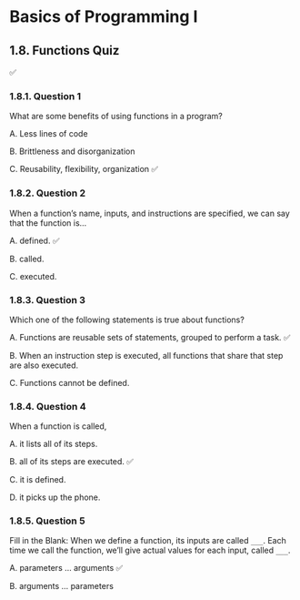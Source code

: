 # Basics of Programming I
## 1.8. Functions Quiz

✅

### 1.8.1. Question 1

What are some benefits of using functions in a program?


A. Less lines of code

B. Brittleness and disorganization

C. Reusability, flexibility, organization ✅



### 1.8.2. Question 2

When a function’s name, inputs, and instructions are specified, we can say that the function is…


A. defined. ✅

B. called.

C. executed.


### 1.8.3. Question 3

Which one of the following statements is true about functions?


A. Functions are reusable sets of statements, grouped to perform a task. ✅

B. When an instruction step is executed, all functions that share that step are also executed.

C. Functions cannot be defined.


### 1.8.4. Question 4

When a function is called,


A. it lists all of its steps.

B. all of its steps are executed. ✅

C. it is defined.

D. it picks up the phone.


### 1.8.5. Question 5

Fill in the Blank: When we define a function, its inputs are called `___`. Each time we call the function, we’ll give actual values for each input, called `___`.


A. parameters … arguments ✅

B. arguments … parameters
